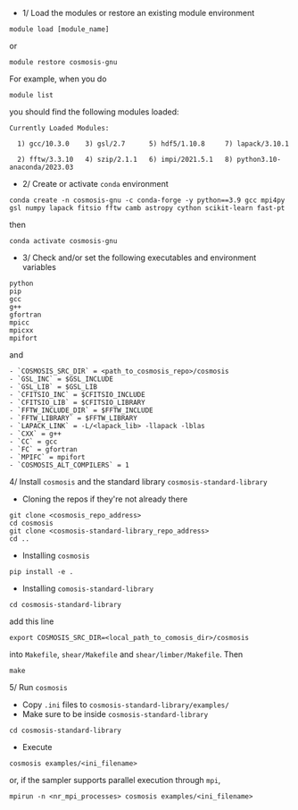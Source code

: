 - 1/ Load the modules or restore an existing module environment
```
module load [module_name]
```
or
```
module restore cosmosis-gnu
```
For example, when you do
```
module list
```
you should find the following modules loaded:
```
Currently Loaded Modules:

  1) gcc/10.3.0    3) gsl/2.7      5) hdf5/1.10.8     7) lapack/3.10.1

  2) fftw/3.3.10   4) szip/2.1.1   6) impi/2021.5.1   8) python3.10-anaconda/2023.03
```

- 2/ Create or activate ``conda`` environment
```
conda create -n cosmosis-gnu -c conda-forge -y python==3.9 gcc mpi4py gsl numpy lapack fitsio fftw camb astropy cython scikit-learn fast-pt
```
then
```
conda activate cosmosis-gnu
```

- 3/ Check and/or set the following executables and environment variables

```
python
pip
gcc
g++
gfortran
mpicc
mpicxx
mpifort
```
and
```
- `COSMOSIS_SRC_DIR` = <path_to_cosmosis_repo>/cosmosis
- `GSL_INC` = $GSL_INCLUDE
- `GSL_LIB` = $GSL_LIB
- `CFITSIO_INC` = $CFITSIO_INCLUDE
- `CFITSIO_LIB` = $CFITSIO_LIBRARY
- `FFTW_INCLUDE_DIR` = $FFTW_INCLUDE
- `FFTW_LIBRARY` = $FFTW_LIBRARY
- `LAPACK_LINK` = -L/<lapack_lib> -llapack -lblas
- `CXX` = g++
- `CC` = gcc
- `FC` = gfortran
- `MPIFC` = mpifort
- `COSMOSIS_ALT_COMPILERS` = 1
```
4/ Install `cosmosis` and the standard library `cosmosis-standard-library`
 - Cloning the repos if they're not already there
 ```
git clone <cosmosis_repo_address>
cd cosmosis
git clone <cosmosis-standard-library_repo_address>
cd ..
```
- Installing `cosmosis`
```
pip install -e .
```
- Installing `comosis-standard-library`
```
cd cosmosis-standard-library
```
  add this line
```
export COSMOSIS_SRC_DIR=<local_path_to_comosis_dir>/cosmosis
```
  into `Makefile`, `shear/Makefile` and `shear/limber/Makefile`. Then
```
make
```

5/ Run `cosmosis`
- Copy `.ini` files to `cosmosis-standard-library/examples/`
- Make sure to be inside `cosmosis-standard-library`
```
cd cosmosis-standard-library
```
- Execute
```
cosmosis examples/<ini_filename>
```
or, if the sampler supports parallel execution through `mpi`,
```
mpirun -n <nr_mpi_processes> cosmosis examples/<ini_filename>
```